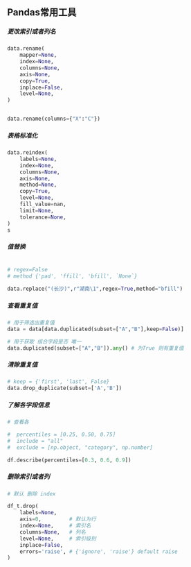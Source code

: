 ## Pandas常用工具

##### 更改索引或者列名

```python
data.rename(
    mapper=None,
    index=None,
    columns=None,
    axis=None,
    copy=True,
    inplace=False,
    level=None,
)


data.rename(columns={"X":"C"})

```



##### 表格标准化
```python
data.reindex(
    labels=None,
    index=None,
    columns=None,
    axis=None,
    method=None,
    copy=True,
    level=None,
    fill_value=nan,
    limit=None,
    tolerance=None,
)
s
```


##### 值替换
```python

# regex=False
# method {'pad', 'ffill', 'bfill', `None`}

data.replace("(长沙)",r"湖南\1",regex=True,method="bfill")

```



##### 查看重复值

```python
# 用于筛选出重复值
data = data[data.duplicated(subset=["A","B"],keep=False)]

# 用于获取 组合字段是否 唯一
data.duplicated(subset=["A","B"]).any() # 为True 则有重复值

```

##### 清除重复值

```python
# keep = {'first', 'last', False}
data.drop_duplicate(subset=['A','B'])

```


##### 了解各字段信息
```python
# 查看各

#  percentiles = [0.25, 0.50, 0.75]
#  include = "all"
#  exclude = [np.object, "category", np.number]

df.describe(percentiles=[0.3, 0.6, 0.9])
```

##### 删除索引或者列


```python
# 默认 删除 index

df_t.drop(
    labels=None,
    axis=0,         # 默认为行
    index=None,     # 索引名
    columns=None,   # 列名
    level=None,     # 索引级别
    inplace=False,
    errors='raise', # {'ignore', 'raise'} default raise
)



```






